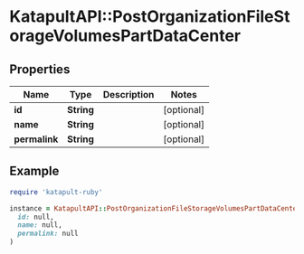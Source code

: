 # KatapultAPI::PostOrganizationFileStorageVolumesPartDataCenter

## Properties

| Name | Type | Description | Notes |
| ---- | ---- | ----------- | ----- |
| **id** | **String** |  | [optional] |
| **name** | **String** |  | [optional] |
| **permalink** | **String** |  | [optional] |

## Example

```ruby
require 'katapult-ruby'

instance = KatapultAPI::PostOrganizationFileStorageVolumesPartDataCenter.new(
  id: null,
  name: null,
  permalink: null
)
```

